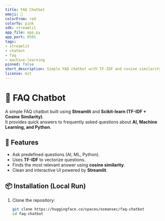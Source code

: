 ```yaml
---
title: FAQ Chatbot
emoji: 💬
colorFrom: red
colorTo: pink
sdk: streamlit
app_file: app.py
app_port: 8501
tags:
- streamlit
- chatbot
- faq
- machine-learning
pinned: false
short_description: Simple FAQ chatbot with TF-IDF and cosine similarity.
license: mit
---
```


# 💬 FAQ Chatbot

A simple FAQ chatbot built using **Streamlit** and **Scikit-learn (TF-IDF + Cosine Similarity)**.  
It provides quick answers to frequently asked questions about **AI, Machine Learning, and Python**.

## 🚀 Features
- Ask predefined questions (AI, ML, Python).
- Uses **TF-IDF** to vectorize questions.
- Finds the most relevant answer using **cosine similarity**.
- Clean and interactive UI powered by **Streamlit**.

## 📦 Installation (Local Run)

1. Clone the repository:
   ```bash
   git clone https://huggingface.co/spaces/osmansec/faq-chatbot
   cd faq-chatbot

